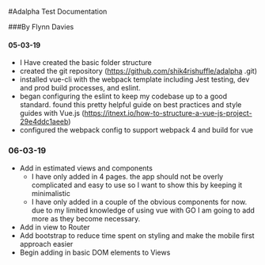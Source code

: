 #Adalpha Test Documentation

###By Flynn Davies

#### 05-03-19
  - I Have created the basic folder structure
  - created the git repository (https://github.com/shik4rishuffle/adalpha
.git)
  - installed vue-cli with the webpack template including Jest testing, dev and prod build processes, and eslint.
  - began configuring the eslint to keep my codebase up to a good standard. found this pretty helpful guide on best 
  practices and style guides with Vue.js (https://itnext.io/how-to-structure-a-vue-js-project-29e4ddc1aeeb)
  - configured the webpack config to support webpack 4 and build for vue
  
  ### 06-03-19
  - Add in estimated views and components
    - I have only added in 4 pages. the app should not be overly complicated and easy to use so I want to show this by keeping it minimalistic
    - I have only added in a couple of the obvious components for now. due to my limited knowledge of using vue with GO I am going to add more as they become necessary.
  - Add in view to Router  
  - Add bootstrap to reduce time spent on styling and make the mobile first approach easier
  - Begin adding in basic DOM elements to Views
  
